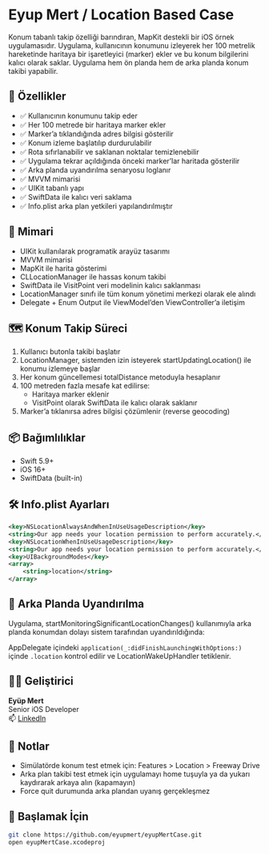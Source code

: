 # Eyup Mert / Location Based Case

Konum tabanlı takip özelliği barındıran, MapKit destekli bir iOS örnek uygulamasıdır. Uygulama, kullanıcının konumunu izleyerek her 100 metrelik hareketinde haritaya bir işaretleyici (marker) ekler ve bu konum bilgilerini kalıcı olarak saklar. Uygulama hem ön planda hem de arka planda konum takibi yapabilir.

## 📌 Özellikler

- ✅ Kullanıcının konumunu takip eder
- ✅ Her 100 metrede bir haritaya marker ekler
- ✅ Marker’a tıklandığında adres bilgisi gösterilir
- ✅ Konum izleme başlatılıp durdurulabilir
- ✅ Rota sıfırlanabilir ve saklanan noktalar temizlenebilir
- ✅ Uygulama tekrar açıldığında önceki marker’lar haritada gösterilir
- ✅ Arka planda uyandırılma senaryosu loglanır
- ✅ MVVM mimarisi
- ✅ UIKit tabanlı yapı
- ✅ SwiftData ile kalıcı veri saklama
- ✅ Info.plist arka plan yetkileri yapılandırılmıştır

## 🧠 Mimari

- UIKit kullanılarak programatik arayüz tasarımı
- MVVM mimarisi
- MapKit ile harita gösterimi
- CLLocationManager ile hassas konum takibi
- SwiftData ile VisitPoint veri modelinin kalıcı saklanması
- LocationManager sınıfı ile tüm konum yönetimi merkezi olarak ele alındı
- Delegate + Enum Output ile ViewModel’den ViewController’a iletişim

## 🗺️ Konum Takip Süreci

1. Kullanıcı butonla takibi başlatır
2. LocationManager, sistemden izin isteyerek startUpdatingLocation() ile konumu izlemeye başlar
3. Her konum güncellemesi totalDistance metoduyla hesaplanır
4. 100 metreden fazla mesafe kat edilirse:
   - Haritaya marker eklenir
   - VisitPoint olarak SwiftData ile kalıcı olarak saklanır
5. Marker’a tıklanırsa adres bilgisi çözümlenir (reverse geocoding)

## 📦 Bağımlılıklar

- Swift 5.9+
- iOS 16+
- SwiftData (built-in)

## 🛠️ Info.plist Ayarları

```xml
<key>NSLocationAlwaysAndWhenInUseUsageDescription</key>
<string>Our app needs your location permission to perform accurately.</string>
<key>NSLocationWhenInUseUsageDescription</key>
<string>Our app needs your location permission to perform accurately.</string>
<key>UIBackgroundModes</key>
<array>
    <string>location</string>
</array>
```

## 🔄 Arka Planda Uyandırılma

Uygulama, startMonitoringSignificantLocationChanges() kullanımıyla arka planda konumdan dolayı sistem tarafından uyandırıldığında:

AppDelegate içindeki `application(_:didFinishLaunchingWithOptions:)` içinde `.location` kontrol edilir ve LocationWakeUpHandler tetiklenir.

## 👨‍💻 Geliştirici

**Eyüp Mert**  
Senior iOS Developer  
📫 [LinkedIn](https://www.linkedin.com/in/eyupmert)

## 📝 Notlar

- Simülatörde konum test etmek için: Features > Location > Freeway Drive
- Arka plan takibi test etmek için uygulamayı home tuşuyla ya da yukarı kaydırarak arkaya alın (kapamayın)
- Force quit durumunda arka plandan uyanış gerçekleşmez

## 🚀 Başlamak İçin

```bash
git clone https://github.com/eyupmert/eyupMertCase.git
open eyupMertCase.xcodeproj
```
